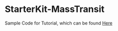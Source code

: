 # StarterKit-MassTransit
Sample Code for Tutorial, which can be found [Here](https://www.maldworth.com/2017/12/29/masstransit-with-docker-on-azure/)

